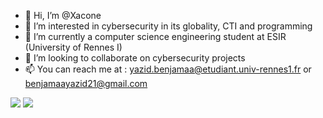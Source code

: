 - 👋 Hi, I’m @Xacone
- 👀 I’m interested in cybersecurity in its globality, CTI and programming
- 🌱 I’m currently a computer science engineering student at ESIR (University of Rennes I)
- 💞️ I’m looking to collaborate on cybersecurity projects
- 📫 You can reach me at : yazid.benjamaa@etudiant.univ-rennes1.fr or benjamaayazid21@gmail.com


<img src="https://esir.univ-rennes1.fr/sites/esir.univ-rennes1.fr/files/esir.png">
<img src="https://upload.wikimedia.org/wikipedia/fr/thumb/6/6c/Logo_Universit%C3%A9_Rennes_1_.svg/2560px-Logo_Universit%C3%A9_Rennes_1_.svg.png">
